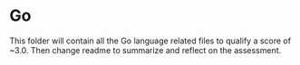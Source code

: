 # Go
This folder will contain all the Go language related files
to qualify a score of ~3.0. Then change readme to summarize
and reflect on the assessment.